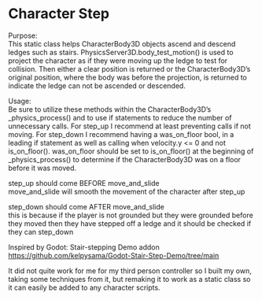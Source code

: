 # Character Step
Purpose: \
This static class helps CharacterBody3D objects ascend and descend ledges such as stairs.
PhysicsServer3D.body_test_motion() is used to project the character as if they were 
moving up the ledge to test for collision. Then either a clear position is returned 
or the CharacterBody3D’s original position, where the body was before the projection, 
is returned to indicate the ledge can not be ascended or descended.

Usage: \
Be sure to utilize these methods within the CharacterBody3D’s _physics_process() 
and to use if statements to reduce the number of unnecessary calls. 
For step_up I recommend at least preventing calls if not moving.
For step_down I recommend having a was_on_floor bool, in a leading if statement as well 
as calling when velocity.y <= 0 and not is_on_floor(). 
was_on_floor should be set to is_on_floor() at the beginning of _physics_process() 
to determine if the CharacterBody3D was on a floor before it was moved.

step_up should come BEFORE move_and_slide \
move_and_slide will smooth the movement of the character after step_up

step_down should come AFTER move_and_slide \
this is because if the player is not grounded but they were grounded before they moved
then they have stepped off a ledge and it should be checked if they can step_down
 
 
Inspired by Godot: Stair-stepping Demo addon \
https://github.com/kelpysama/Godot-Stair-Step-Demo/tree/main

It did not quite work for me for my third person controller so I built my own, 
taking some techniques from it, but remaking it to work as a static class so it can 
easily be added to any character scripts.
